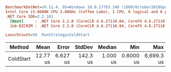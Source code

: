 ``` ini

BenchmarkDotNet=v0.11.4, OS=Windows 10.0.17763.348 (1809/October2018Update/Redstone5)
Intel Core i5-8600K CPU 3.60GHz (Coffee Lake), 1 CPU, 6 logical and 6 physical cores
.NET Core SDK=2.2.101
  [Host]     : .NET Core 2.2.0 (CoreCLR 4.6.27110.04, CoreFX 4.6.27110.04), 64bit RyuJIT
  Job-DZCRZM : .NET Core 2.2.0 (CoreCLR 4.6.27110.04, CoreFX 4.6.27110.04), 64bit RyuJIT

LaunchCount=50  RunStrategy=ColdStart  

```
|    Method |     Mean |    Error |   StdDev |   Median |       Min |        Max |
|---------- |---------:|---------:|---------:|---------:|----------:|-----------:|
| ColdStart | 12.77 us | 6.627 us | 142.3 us | 1.000 us | 0.8000 us | 6,699.3 us |
